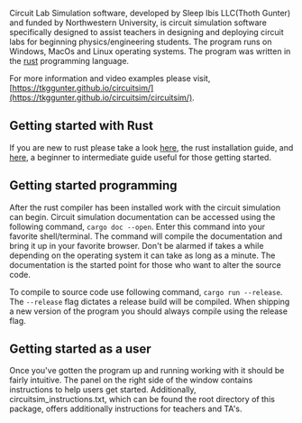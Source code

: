 Circuit Lab Simulation software, developed by Sleep Ibis LLC(Thoth Gunter) and funded by Northwestern University,
is circuit simulation software specifically designed to assist teachers in designing and
deploying circuit labs for beginning physics/engineering  students.
The program runs on Windows, MacOs and Linux operating systems.
The program was written in the [rust](https://www.rust-lang.org/) programming language.

For more information and video examples please visit, [https://tkggunter.github.io/circuitsim/](https://tkggunter.github.io/circuitsim/circuitsim/).



## Getting started with Rust

If you are new to rust please take a look 
[here](https://www.rust-lang.org/learn/get-started), the rust installation guide, and
[here](https://doc.rust-lang.org/book/), a beginner to intermediate guide useful for those getting
started.



## Getting started programming

After the rust compiler has been installed work with the circuit simulation can begin. 
Circuit simulation documentation can be accessed using the following command, `cargo doc --open`. Enter this command into your favorite shell/terminal. 
The command will compile the documentation and bring it up in your favorite browser. Don't be alarmed if takes a while
depending on the operating system it can take as long as a minute. 
The documentation is the started point for those who want to alter the source code.


To compile to source code use following command,
`cargo run --release`.
The `--release` flag dictates a release build will be compiled. When shipping a new version of the program you should always compile using the release flag.


## Getting started as a user
Once you've gotten the program up and running working with it should be fairly intuitive. The panel on the right side of the window contains instructions to help users get started.
Additionally, circuitsim_instructions.txt, which can be found the root directory of this package, offers additionally instructions for teachers and TA's.




